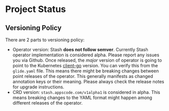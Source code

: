 # Project Status

## Versioning Policy
There are 2 parts to versioning policy:

 - Operator version: Stash __does not follow semver__. Currently Stash operator implementation is considered alpha. Please report any issues you via Github. Once released, the _major_ version of operator is going to point to the Kubernetes [client-go](https://github.com/kubernetes/client-go#branches-and-tags) version. You can verify this from the `glide.yaml` file. This means there might be breaking changes between point releases of the operator. This generally manifests as changed annotation keys or their meaning.
Please always check the release notes for upgrade instructions.
 - CRD version: `stash.appscode.com/v1alpha1` is considered in alpha. This means breaking changes to the YAML format
might happen among different releases of the operator.
